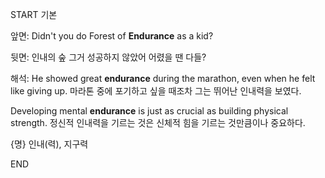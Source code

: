 START
기본

앞면:
Didn't you do Forest of **Endurance** as a kid?


뒷면:
인내의 숲 그거 성공하지 않았어 어렸을 땐 다들?


해석:
He showed great **endurance** during the marathon, even when he felt like giving up.
마라톤 중에 포기하고 싶을 때조차 그는 뛰어난 인내력을 보였다.

Developing mental **endurance** is just as crucial as building physical strength.
정신적 인내력을 기르는 것은 신체적 힘을 기르는 것만큼이나 중요하다.

{명} 인내(력), 지구력
<!--ID: 1742801009207-->
END
